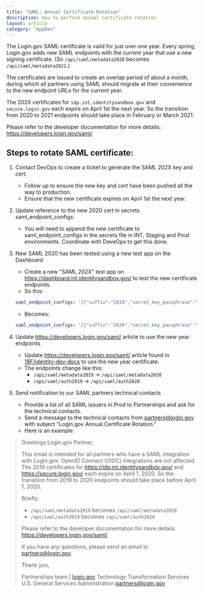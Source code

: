 ```yaml
---
title: "SAML: Annual Certificate Rotation"
description: How to perform annual certificate rotation
layout: article
category: "AppDev"
---
```


The Login.gov SAML certificate is valid for just over one year. Every spring, Login.gov adds new SAML endpoints with the current year that use a new signing certificate. (So  `/api/saml/metadata2020`  becomes  `/api/saml/metadata2021`.)

The certificates are issued to create an overlap period of about a month, during which all partners using SAML should migrate at their convenience to the new endpoint URLs for the current year.

The 202X certificates for `idp.int.identitysandbox.gov` and `secure.login.gov` each expire on April 1st the next year. So the transition from 2020 to 2021 endpoints should take place in February or March 2021.

Please refer to the developer documentation for more details: <https://developers.login.gov/saml/>

## Steps to rotate SAML certificate:
1. Contact DevOps to create a ticket to generate the SAML 202X key and cert.
	- Follow up to ensure the new key and cert have been pushed all the way to production.
	- Ensure that the new certificate expires on April 1st the next year.
2. Update reference to the new 2020 cert in secrets saml_endpoint_configs:
	-    You will need to append the new certificate to saml_endpoint_configs in the secrets file in INT, Staging and Prod environments. Coordinate with DeveOps to get this done.
3. New SAML 2020 has been tested using a new test app on the Dashboard
	 - Create a new "SAML 202X" test app on <https://dashboard.int.identitysandbox.gov/> to test the new certificate endpoints.
	 - So this:
	 ```yaml
	 saml_endpoint_configs: '[{"suffix":"2019","secret_key_passphrase":"XXXXXXXXXXXXXXXXXXXXXXXXXXXXXXXX"},{"suffix":"2020","secret_key_passphrase":"XXXXXXXXXXXXXXXXXXXXXXXXXXXXXXXX"}]'
	 ```
	 - Becomes:
	 ```yaml
	 saml_endpoint_configs: '[{"suffix":"2020","secret_key_passphrase":"XXXXXXXXXXXXXXXXXXXXXXXXXXXXXXXX"},{"suffix":"2021","secret_key_passphrase":"XXXXXXXXXXXXXXXXXXXXXXXXXXXXXXXX"}]'
	 ```
4. Update <https://developers.login.gov/saml/> article to use the new year endpoints
	- Update <https://developers.login.gov/saml/> article found in [18F/identity-dev-docs](https://github.com/18F/identity-dev-docs) to use the new year certificate.
	- The endpoints change like this:
	  - `/api/saml/metadata2019` → `/api/saml/metadata2020`
	  - `/api/saml/auth2019` → `/api/saml/auth2020`


5. Send notification to our SAML partners technical contacts
	 - Provide a list of all SAML issuers in Prod to Partnerships and ask for the technical contacts.
	 - Send a message to the technical contacts from <partners@login.gov> with subject "Login.gov Annual Certificate Rotation."
	 - Here is an example:

<blockquote class="padding-left-5 border-left-05" markdown="1">
Greetings Login.gov Partner,

This email is intended for all partners who have a SAML integration with Login.gov. OpenID Connect (OIDC) integrations are not affected.
The 2019 certificates for <https://idp.int.identitysandbox.gov/> and <https://secure.login.gov/> each expire on April 1, 2020. So the transition from 2019 to 2020 endpoints should take place before April 1, 2020.

Briefly:
- `/api/saml/metadata2019` becomes `/api/saml/metadata2020`
- `/api/saml/auth2019` becomes `/api/saml/auth2020`

Please refer to the developer documentation for more details:
<https://developers.login.gov/saml/>

If you have any questions, please send an email to <partners@login.gov>.

Thank you,

Partnerships team | [login.gov](http://login.gov/)
Technology Transformation Services
U.S. General Services Administration
[partners@login.gov](mailto:partners@login.gov)
</blockquote>